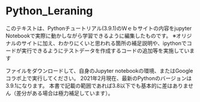 # Python_Leraning
このテキストは、Pythonチュートリアル(3.9.1)のＷｅｂサイトの内容をjupyter Notebookで実際に動かしながら学習できるように編集したものです。
※オリジナルのサイトに加え、わかりにくいと思われる箇所の補足説明や、ipythonでコードが実行できるようにテストデータを作成するコードの追加等を実施しています

ファイルをダウンロードして、自身のJupyter notebookの環境、またはGoogleコラボ上で実行してください。
2021年2月現在、最新のPythonのバージョンは3.9.1になります。
本書で記載の範囲であれば3.8以下でも基本的に差はありません（差分がある場合は極力補足しています）。
